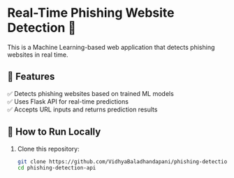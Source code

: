 # Real-Time Phishing Website Detection 🚀  

This is a Machine Learning-based web application that detects phishing websites in real time.  

## 🔹 Features
✅ Detects phishing websites based on trained ML models  
✅ Uses Flask API for real-time predictions  
✅ Accepts URL inputs and returns prediction results  

## 🔹 How to Run Locally
1. Clone this repository:  
   ```sh
   git clone https://github.com/VidhyaBaladhandapani/phishing-detection-api.git
   cd phishing-detection-api
